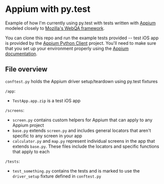# Appium with py.test

Example of how I'm currently using py.test with tests written with [Appium](http://appium.io/) modeled closely to [Mozilla's WebQA framework](https://github.com/mozilla/mozwebqa-test-templates).

You can clone this repo and run the example tests provided -- test iOS app is provided by the [Appium Python Client](https://github.com/appium/python-client) project. You'll need to make sure that you set up your environment properly using the [Appium documentation](http://appium.io/slate/en/master/?python#setting-up-appium).

## File overview

`conftest.py` holds the Appium driver setup/teardown using py.test fixtures

`/app`:

* `TestApp.app.zip` is a test iOS app

`/screens`:

* `screen.py` contains custom helpers for Appium that can apply to any Appium project
* `base.py` extends `screen.py` and includes general locators that aren't specific to any screen in your app
* `calculator.py` and `map.py` represent individual screens in the app that extends `base.py`. These files include the locators and specific functions that apply to each

`/tests`:

* `test_something.py` contains the tests and is marked to use the `driver_setup` fixture defined in `conftest.py`
